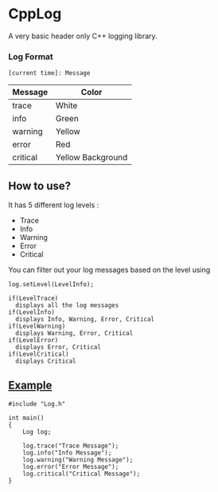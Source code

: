 # CppLog
A very basic header only C++ logging library.  

### Log Format
```
[current time]: Message
```
Message       | Color
------------- | -------------
trace         | White
info          | Green
warning       | Yellow
error         | Red
critical      | Yellow Background

## How to use?

It has 5 different log levels : 
- Trace
- Info
- Warning
- Error
- Critical

You can filter out your log messages based on the level using
```
log.setLevel(LevelInfo);
```
```
if(LevelTrace)
  displays all the log messages
if(LevelInfo)
  displays Info, Warning, Error, Critical
if(LevelWarning)
  displays Warning, Error, Critical
if(LevelError)
  displays Error, Critical
if(LevelCritical)
  displays Critical
```


## [Example](src/example.cpp)
```
#include "Log.h"

int main()
{
    Log log;

    log.trace("Trace Message");
    log.info("Info Message");
    log.warning("Warning Message");
    log.error("Error Message");
    log.critical("Critical Message");
}
```
